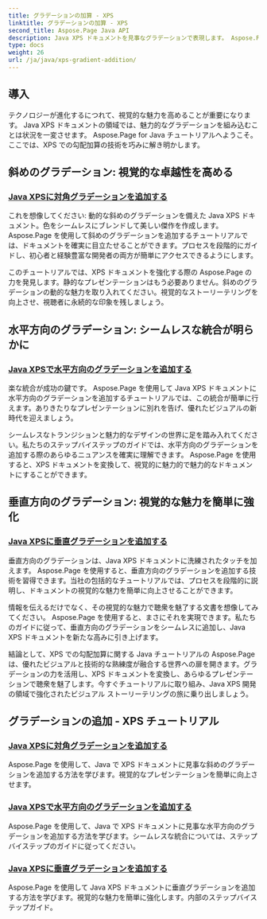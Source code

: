 ```yaml
---
title: グラデーションの加算 - XPS
linktitle: グラデーションの加算 - XPS
second_title: Aspose.Page Java API
description: Java XPS ドキュメントを見事なグラデーションで表現します。 Aspose.Page チュートリアルを使用して、斜め、水平、垂直のグラデーションを簡単に追加する方法を学びます。
type: docs
weight: 26
url: /ja/java/xps-gradient-addition/
---
```

## 導入

テクノロジーが進化するにつれて、視覚的な魅力を高めることが重要になります。 Java XPS ドキュメントの領域では、魅力的なグラデーションを組み込むことは状況を一変させます。 Aspose.Page for Java チュートリアルへようこそ。ここでは、XPS での勾配加算の技術を巧みに解き明かします。

## 斜めのグラデーション: 視覚的な卓越性を高める
### [Java XPSに対角グラデーションを追加する](./diagonal/)

これを想像してください: 動的な斜めのグラデーションを備えた Java XPS ドキュメント。色をシームレスにブレンドして美しい傑作を作成します。 Aspose.Page を使用して斜めのグラデーションを追加するチュートリアルでは、ドキュメントを確実に目立たせることができます。プロセスを段階的にガイドし、初心者と経験豊富な開発者の両方が簡単にアクセスできるようにします。

このチュートリアルでは、XPS ドキュメントを強化する際の Aspose.Page の力を発見します。静的なプレゼンテーションはもう必要ありません。斜めのグラデーションの動的な魅力を取り入れてください。視覚的なストーリーテリングを向上させ、視聴者に永続的な印象を残しましょう。

## 水平方向のグラデーション: シームレスな統合が明らかに
### [Java XPSで水平方向のグラデーションを追加する](./horizontal/)

楽な統合が成功の鍵です。 Aspose.Page を使用して Java XPS ドキュメントに水平方向のグラデーションを追加するチュートリアルでは、この統合が簡単に行えます。ありきたりなプレゼンテーションに別れを告げ、優れたビジュアルの新時代を迎えましょう。

シームレスなトランジションと魅力的なデザインの世界に足を踏み入れてください。私たちのステップバイステップのガイドでは、水平方向のグラデーションを追加する際のあらゆるニュアンスを確実に理解できます。 Aspose.Page を使用すると、XPS ドキュメントを変換して、視覚的に魅力的で魅力的なドキュメントにすることができます。

## 垂直方向のグラデーション: 視覚的な魅力を簡単に強化
### [Java XPSに垂直グラデーションを追加する](./vertical/)

垂直方向のグラデーションは、Java XPS ドキュメントに洗練されたタッチを加えます。 Aspose.Page を使用すると、垂直方向のグラデーションを追加する技術を習得できます。当社の包括的なチュートリアルでは、プロセスを段階的に説明し、ドキュメントの視覚的な魅力を簡単に向上させることができます。

情報を伝えるだけでなく、その視覚的な魅力で聴衆を魅了する文書を想像してみてください。 Aspose.Page を使用すると、まさにそれを実現できます。私たちのガイドに従って、垂直方向のグラデーションをシームレスに追加し、Java XPS ドキュメントを新たな高みに引き上げます。

結論として、XPS での勾配加算に関する Java チュートリアルの Aspose.Page は、優れたビジュアルと技術的な熟練度が融合する世界への扉を開きます。グラデーションの力を活用し、XPS ドキュメントを変換し、あらゆるプレゼンテーションで聴衆を魅了します。今すぐチュートリアルに取り組み、Java XPS 開発の領域で強化されたビジュアル ストーリーテリングの旅に乗り出しましょう。
## グラデーションの追加 - XPS チュートリアル
### [Java XPSに対角グラデーションを追加する](./diagonal/)
Aspose.Page を使用して、Java で XPS ドキュメントに見事な斜めのグラデーションを追加する方法を学びます。視覚的なプレゼンテーションを簡単に向上させます。
### [Java XPSで水平方向のグラデーションを追加する](./horizontal/)
Aspose.Page を使用して、Java で XPS ドキュメントに見事な水平方向のグラデーションを追加する方法を学びます。シームレスな統合については、ステップバイステップのガイドに従ってください。
### [Java XPSに垂直グラデーションを追加する](./vertical/)
Aspose.Page を使用して Java XPS ドキュメントに垂直グラデーションを追加する方法を学びます。視覚的な魅力を簡単に強化します。内部のステップバイステップガイド。